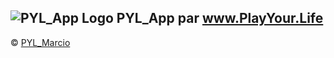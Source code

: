 ![PYL_App Logo](PYL_App-Logo.ico)
PYL_App par www.PlayYour.Life
---
© [PYL_Marcio](https://www.playyour.life/pyl_marcio)
